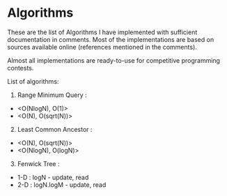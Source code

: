 # Algorithms

These are the list of Algorithms I have implemented with sufficient documentation in comments.
Most of the implementations are based on sources available online (references mentioned in the comments).

Almost all implementations are ready-to-use for competitive programming contests.

List of algorithms:
1) Range Minimum Query : 
* <O(NlogN), O(1)>
* <O(N), O(sqrt(N))>
2) Least Common Ancestor : 
* <O(N), O(sqrt(N))>
* <O(NlogN), O(logN)> 
3) Fenwick Tree :
* 1-D : logN - update, read
* 2-D : logN.logM - update, read
